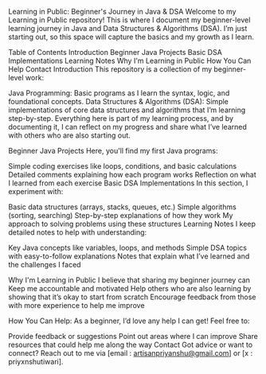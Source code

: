 Learning in Public: Beginner's Journey in Java & DSA
Welcome to my Learning in Public repository! This is where I document my beginner-level learning journey in Java and Data Structures & Algorithms (DSA). I’m just starting out, so this space will capture the basics and my growth as I learn.

Table of Contents
Introduction
Beginner Java Projects
Basic DSA Implementations
Learning Notes
Why I'm Learning in Public
How You Can Help
Contact
Introduction
This repository is a collection of my beginner-level work:

Java Programming: Basic programs as I learn the syntax, logic, and foundational concepts.
Data Structures & Algorithms (DSA): Simple implementations of core data structures and algorithms that I’m learning step-by-step.
Everything here is part of my learning process, and by documenting it, I can reflect on my progress and share what I’ve learned with others who are also starting out.

Beginner Java Projects
Here, you'll find my first Java programs:

Simple coding exercises like loops, conditions, and basic calculations
Detailed comments explaining how each program works
Reflection on what I learned from each exercise
Basic DSA Implementations
In this section, I experiment with:

Basic data structures (arrays, stacks, queues, etc.)
Simple algorithms (sorting, searching)
Step-by-step explanations of how they work
My approach to solving problems using these structures
Learning Notes
I keep detailed notes to help with understanding:

Key Java concepts like variables, loops, and methods
Simple DSA topics with easy-to-follow explanations
Notes that explain what I’ve learned and the challenges I faced

Why I'm Learning in Public
I believe that sharing my beginner journey can
Keep me accountable and motivated
Help others who are also learning by showing that it’s okay to start from scratch
Encourage feedback from those with more experience to help me improve

How You Can Help:
As a beginner, I’d love any help I can get! Feel free to:

Provide feedback or suggestions
Point out areas where I can improve
Share resources that could help me along the way
Contact
Got advice or want to connect? Reach out to me via [email : artisanpriyanshu@gmail.com] or [x : priyxnshutiwari].

